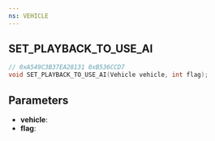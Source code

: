```yaml
---
ns: VEHICLE
---
```

## SET_PLAYBACK_TO_USE_AI

```c
// 0xA549C3B37EA28131 0xB536CCD7
void SET_PLAYBACK_TO_USE_AI(Vehicle vehicle, int flag);
```


## Parameters
* **vehicle**: 
* **flag**: 

